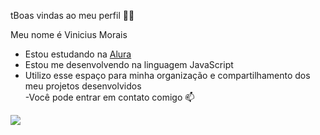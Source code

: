 tBoas vindas ao meu perfil 💙💙

Meu nome é Vinicius Morais

 - Estou estudando na [Alura](https://www.alura.com.br)
 - Estou me desenvolvendo na linguagem JavaScript
 - Utilizo esse espaço para minha organização e compartilhamento dos meu projetos desenvolvidos  
 -Você pode entrar em contato comigo 📫


 ![](https://media1.tenor.com/m/nisaHYy8yAYAAAAd/besito-catlove.gif)
